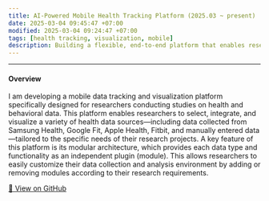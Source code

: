 ```yaml
---
title: AI-Powered Mobile Health Tracking Platform (2025.03 ~ present)
date: 2025-03-04 09:45:47 +07:00
modified: 2025-03-04 09:24:47 +07:00
tags: [health tracking, visualization, mobile]
description: Building a flexible, end-to-end platform that enables researchers to collect, analyze, and share health-related data without writing any code.
---
```


<hr>

#### Overview

I am developing a mobile data tracking and visualization platform specifically designed for researchers conducting studies on health and behavioral data.
This platform enables researchers to select, integrate, and visualize a variety of health data sources—including data collected from Samsung Health, Google Fit, Apple Health, Fitbit, and manually entered data—tailored to the specific needs of their research projects.
A key feature of this platform is its modular architecture, which provides each data type and functionality as an independent plugin (module). This allows researchers to easily customize their data collection and analysis environment by adding or removing modules according to their research requirements.

[🔗 View on GitHub](https://github.com/DinggiDing/Rebloomlens)